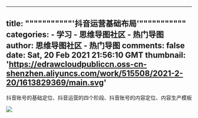 
---
title: """""""""""'抖音运营基础布局'"""""""""""
categories: 
    - 学习
    - 思维导图社区 - 热门导图
author: 思维导图社区 - 热门导图
comments: false
date: Sat, 20 Feb 2021 21:56:10 GMT
thumbnail: 'https://edrawcloudpubliccn.oss-cn-shenzhen.aliyuncs.com/work/515508/2021-2-20/1613829369/main.svg'
---

<div>   
<p>抖音账号的基础定位、抖音运营的四个阶段、抖音账号的内容定位、内容生产模板</p><img src="https://edrawcloudpubliccn.oss-cn-shenzhen.aliyuncs.com/work/515508/2021-2-20/1613829369/main.svg" referrerpolicy="no-referrer">  
</div>
            